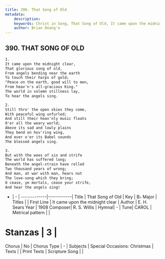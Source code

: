 ```yaml
---
title: 390. That Song of Old
metadata:
    description: 
    keywords: Christ in Song, That Song of Old, It came upon the midnight clear, 
    author: Brian Onang'o
---
```



## 390. THAT SONG OF OLD

```txt
1.
It came upon the midnight clear,
That glorious song of old,
From angels bending near the earth
To touch their harps of gold;
"Peace on the earth, good will to men,
From heav'n's all-gracious King."
The world in solemn stillness lay,
To hear the angels sing.

2.
Still thro' the open skies they come,
With peaceful wing unfurled;
And still their heav'nly music floats
O'er all the weary world;
Above its sad and lowly plains
They bend on hov'ring wing,
And ever o'er its Babel sounds
The blessed angels sing.

3.
But with the woes of sin and strife
The world has suffered long;
Beneath the angel-strain have rolled
Two thousand years of wrong;
And man, at war with man, hears not
The love-song which they bring;
O cease, ye mortals, cease your strife,
And hear the angels sing!

```

- |   -  |
-------------|------------|
Title | That Song of Old |
Key | B♭ Major |
Titles |  |
First Line | It came upon the midnight clear |
Author | E. H. Sears
Year | 1908
Composer| R. S. Willis |
Hymnal|  - |
Tune| CAROL |
Metrical pattern | |
# Stanzas | 3 |
Chorus | No |
Chorus Type | - |
Subjects | Special Occasions: Christmas |
Texts |  |
Print Texts | 
Scripture Song |  |
  
